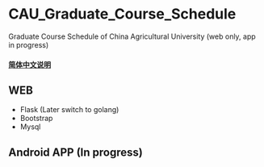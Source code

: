# CAU_Graduate_Course_Schedule
Graduate Course Schedule of China Agricultural University (web only, app in progress)

#### [简体中文说明](./README_ZH.md)

## WEB
- Flask (Later switch to golang)
- Bootstrap
- Mysql

## Android APP (In progress)
